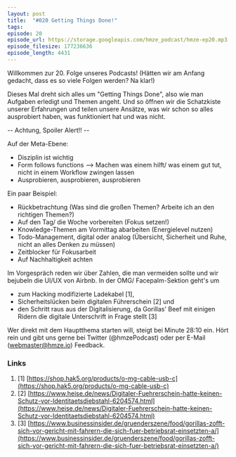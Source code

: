 ```yaml
---
layout: post
title:  "#020 Getting Things Done!"
tags:
episode: 20
episode_url: https://storage.googleapis.com/hmze_podcast/hmze-ep20.mp3
episode_filesize: 177236636
episode_length: 4431
---
```


Willkommen zur 20. Folge unseres Podcasts! (Hätten wir am Anfang gedacht, dass es so viele Folgen werden? Na klar!)

Dieses Mal dreht sich alles um "Getting Things Done", also wie man Aufgaben erledigt und Themen angeht. Und so öffnen wir die Schatzkiste unserer Erfahrungen und teilen unsere Ansätze, was wir schon so alles ausprobiert haben, was funktioniert hat und was nicht.

-- Achtung, Spoiler Alert!! --

Auf der Meta-Ebene:
* Disziplin ist wichtig
* Form follows functions --> Machen was einem hilft/ was einem gut tut, nicht in einem Workflow zwingen lassen
* Ausprobieren, ausprobieren, ausprobieren

Ein paar Beispiel:
* Rückbetrachtung (Was sind die großen Themen? Arbeite ich an den richtigen Themen?)
* Auf den Tag/ die Woche vorbereiten (Fokus setzen!)
* Knowledge-Themen am Vormittag abarbeiten (Energielevel nutzen)
* Todo-Management, digital oder analog (Übersicht, Sicherheit und Ruhe, nicht an alles Denken zu müssen)
* Zeitblocker für Fokusarbeit
* Auf Nachhaltigkeit achten

Im Vorgespräch reden wir über Zahlen, die man vermeiden sollte und wir bejubeln die UI/UX von Airbnb. In der OMG/ Facepalm-Sektion geht's um
* zum Hacking modifizierte Ladekabel [1],
* Sicherheitslücken beim digitalen Führerschein [2] und
* den Schritt raus aus der Digitalisierung, da Gorillas' Beef mit einigen Ridern die digitale Unterschrift in Frage stellt [3]

Wer direkt mit dem Hauptthema starten will, steigt bei Minute 28:10 ein. Hört rein und gibt uns gerne bei Twitter (@hmzePodcast) oder per E-Mail (webmaster@hmze.io) Feedback.

### Links ###
1. [1] [https://shop.hak5.org/products/o-mg-cable-usb-c](https://shop.hak5.org/products/o-mg-cable-usb-c)
2. [2] [https://www.heise.de/news/Digitaler-Fuehrerschein-hatte-keinen-Schutz-vor-Identitaetsdiebstahl-6204574.html](https://www.heise.de/news/Digitaler-Fuehrerschein-hatte-keinen-Schutz-vor-Identitaetsdiebstahl-6204574.html)
3. [3] [https://www.businessinsider.de/gruenderszene/food/gorillas-zofft-sich-vor-gericht-mit-fahrern-die-sich-fuer-betriebsrat-einsetzten-a/](https://www.businessinsider.de/gruenderszene/food/gorillas-zofft-sich-vor-gericht-mit-fahrern-die-sich-fuer-betriebsrat-einsetzten-a/)